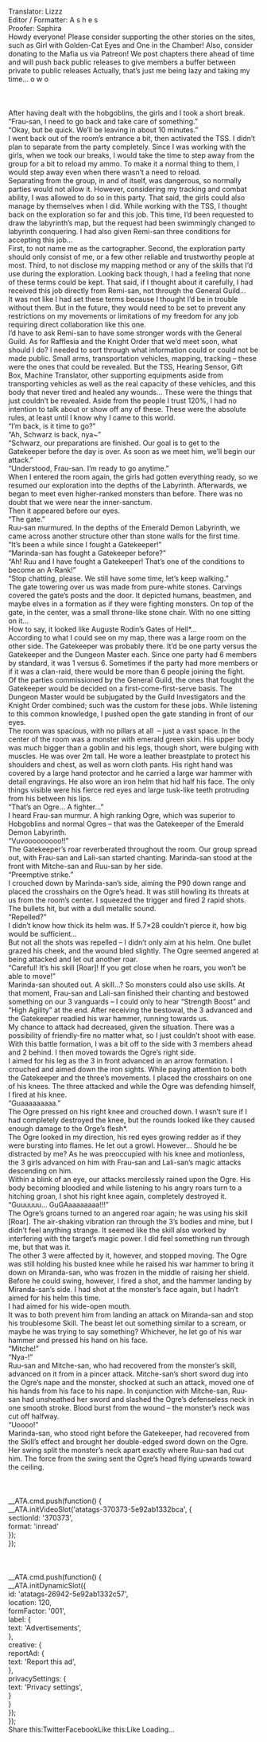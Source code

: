 <br/>
Translator: Lizzz<br/>
Editor / Formatter: A s h e s<br/>
Proofer: Saphira<br/>
Howdy everyone! Please consider supporting the other stories on the sites, such as Girl with Golden-Cat Eyes and One in the Chamber! Also, consider donating to the Mafia us via Patreon! We post chapters there ahead of time and will push back public releases to give members a buffer between private to public releases Actually, that’s just me being lazy and taking my time… o w o<br/>
 <br/>
<br/>
 <br/>
After having dealt with the hobgoblins, the girls and I took a short break.<br/>
“Frau-san, I need to go back and take care of something.”<br/>
“Okay, but be quick. We’ll be leaving in about 10 minutes.”<br/>
I went back out of the room’s entrance a bit, then activated the TSS. I didn’t plan to separate from the party completely. Since I was working with the girls, when we took our breaks, I would take the time to step away from the group for a bit to reload my ammo. To make it a normal thing to them, I  would step away even when there wasn’t a need to reload.<br/>
Separating from the group, in and of itself, was dangerous, so normally parties would not allow it. However, considering my tracking and combat ability, I was allowed to do so in this party. That said, the girls could also manage by themselves when I did. While working with the TSS, I thought back on the exploration so far and this job. This time, I’d been requested to draw the labyrinth’s map, but the request had been swimmingly changed to labyrinth conquering. I had also given Remi-san three conditions for accepting this job…<br/>
First, to not name me as the cartographer. Second, the exploration party should only consist of me, or a few other reliable and trustworthy people at most. Third, to not disclose my mapping method or any of the skills that I’d use during the exploration. Looking back though, I had a feeling that none of these terms could be kept. That said, if I thought about it carefully, I had received this job directly from Remi-san, not through the General Guild…<br/>
It was not like I had set these terms because I thought I’d be in trouble without them. But in the future, they would need to be set to prevent any restrictions on my movements or limitations of my freedom for any job requiring direct collaboration like this one.<br/>
I’d have to ask Remi-san to have some stronger words with the General Guild. As for Rafflesia and the Knight Order that we’d meet soon, what should I do? I needed to sort through what information could or could not be made public. Small arms, transportation vehicles, mapping, tracking – these were the ones that could be revealed. But the TSS, Hearing Sensor, Gift Box, Machine Translator, other supporting equipments aside from transporting vehicles as well as the real capacity of these vehicles, and this body that never tired and healed any wounds… These were the things that just couldn’t be revealed. Aside from the people I trust 120%, I had no intention to talk about or show off any of these. These were the absolute rules, at least until I know why I came to this world.<br/>
“I’m back, is it time to go?”<br/>
“Ah, Schwarz is back, nya~”<br/>
“Schwarz, our preparations are finished. Our goal is to get to the Gatekeeper before the day is over. As soon as we meet him, we’ll begin our attack.”<br/>
“Understood, Frau-san. I’m ready to go anytime.”<br/>
When I entered the room again, the girls had gotten everything ready, so we resumed our exploration into the depths of the Labyrinth. Afterwards, we began to meet even higher-ranked monsters than before. There was no doubt that we were near the inner-sanctum.<br/>
Then it appeared before our eyes.<br/>
“The gate.”<br/>
Ruu-san murmured. In the depths of the Emerald Demon Labyrinth, we came across another structure other than stone walls for the first time.<br/>
“It’s been a while since I fought a Gatekeeper!”<br/>
“Marinda-san has fought a Gatekeeper before?”<br/>
“Ah! Ruu and I have fought a Gatekeeper! That’s one of the conditions to become an A-Rank!”<br/>
“Stop chatting, please. We still have some time, let’s keep walking.”<br/>
The gate towering over us was made from pure-white stones. Carvings covered the gate’s posts and the door. It depicted humans, beastmen, and maybe elves in a formation as if they were fighting monsters. On top of the gate, in the center, was a small throne-like stone chair. With no one sitting on it…<br/>
How to say, it looked like Auguste Rodin’s Gates of Hell*…<br/>
According to what I could see on my map, there was a large room on the other side. The Gatekeeper was probably there. It’d be one party versus the Gatekeeper and the Dungeon Master each. Since one party had 6 members by standard, it was 1 versus 6. Sometimes if the party had more members or if it was a clan-raid, there would be more than 6 people joining the fight.<br/>
Of the parties commissioned by the General Guild, the ones that fought the Gatekeeper would be decided on a first-come-first-serve basis. The Dungeon Master would be subjugated by the Guild Investigators and the Knight Order combined; such was the custom for these jobs. While listening to this common knowledge, I pushed open the gate standing in front of our eyes.<br/>
The room was spacious, with no pillars at all  – just a vast space. In the center of the room was a monster with emerald green skin. His upper body was much bigger than a goblin and his legs, though short, were bulging with muscles. He was over 2m tall. He wore a leather breastplate to protect his shoulders and chest, as well as worn cloth pants. His right hand was covered by a large hand protector and he carried a large war hammer with detail engravings. He also wore an iron helm that hid half his face. The only things visible were his fierce red eyes and large tusk-like teeth protruding from his between his lips.<br/>
“That’s an Ogre… A fighter…”<br/>
I heard Frau-san murmur. A high ranking Ogre, which was superior to Hobgoblins and normal Ogres – that was the Gatekeeper of the Emerald Demon Labyrinth.<br/>
“Vuvooooooooo!!”<br/>
The Gatekeeper’s roar reverberated throughout the room. Our group spread out, with Frau-san and Lali-san started chanting. Marinda-san stood at the front with Mitche-san and Ruu-san by her side.<br/>
“Preemptive strike.”<br/>
I crouched down by Marinda-san’s side, aiming the P90 down range and placed the crosshairs on the Ogre’s head. It was still howling its threats at us from the room’s center. I squeezed the trigger and fired 2 rapid shots. The bullets hit, but with a dull metallic sound.<br/>
“Repelled?”<br/>
I didn’t know how thick its helm was. If 5.7×28 couldn’t pierce it, how big would be sufficient…<br/>
But not all the shots was repelled – I didn’t only aim at his helm. One bullet grazed his cheek, and the wound bled slightly. The Ogre seemed angered at being attacked and let out another roar.<br/>
“Careful! It’s his skill [Roar]! If you get close when he roars, you won’t be able to move!”<br/>
Marinda-san shouted out. A skill…? So monsters could also use skills. At that moment, Frau-san and Lali-san finished their chanting and bestowed something on our 3 vanguards – I could only to hear “Strength Boost” and “High Agility” at the end. After receiving the bestowal, the 3 advanced and the Gatekeeper readied his war hammer, running towards us.<br/>
My chance to attack had decreased, given the situation. There was a possibility of friendly-fire no matter what, so I just couldn’t shoot with ease. With this battle formation, I was a bit off to the side with 3 members ahead and 2 behind. I then moved towards the Ogre’s right side.<br/>
I aimed for his leg as the 3 in front advanced in an arrow formation. I crouched and aimed down the iron sights. While paying attention to both the Gatekeeper and the three’s movements. I placed the crosshairs on one of his knees. The three attacked and while the Ogre was defending himself, I fired at his knee.<br/>
“Guaaaaaaaaa.”<br/>
The Ogre pressed on his right knee and crouched down. I wasn’t sure if I had completely destroyed the knee, but the rounds looked like they caused enough damage to the Orge’s flesh*.<br/>
The Ogre looked in my direction, his red eyes growing redder as if they were bursting into flames. He let out a growl. However… Should he be distracted by me? As he was preoccupied with his knee and motionless,  the 3 girls advanced on him with Frau-san and Lali-san’s magic attacks descending on him.<br/>
Within a blink of an eye, our attacks mercilessly rained upon the Ogre. His body becoming bloodied and while listening to his angry roars turn to a hitching groan, I shot his right knee again, completely destroyed it.<br/>
“Guuuuuu… GuGAaaaaaaaa!!!”<br/>
The Ogre’s groans turned to an angered roar again; he was using his skill [Roar]. The air-shaking vibration ran through the 3’s bodies and mine, but I didn’t feel anything strange. It seemed like the skill also worked by interfering with the target’s magic power. I did feel something run through me, but that was it.<br/>
The other 3 were affected by it, however, and stopped moving. The Ogre was still holding his busted knee while he raised his war hammer to bring it down on Miranda-san, who was frozen in the middle of raising her shield. Before he could swing, however, I fired a shot, and the hammer landing by Miranda-san’s side. I had shot at the monster’s face again, but I hadn’t aimed for his helm this time.<br/>
I had aimed for his wide-open mouth.<br/>
It was to both prevent him from landing an attack on Miranda-san and stop his troublesome Skill. The beast let out something similar to a scream, or maybe he was trying to say something? Whichever, he let go of his war hammer and pressed his hand on his face.<br/>
“Mitche!”<br/>
“Nya-!”<br/>
Ruu-san and Mitche-san, who had recovered from the monster’s skill, advanced on it from in a pincer attack. Mitche-san’s short sword dug into the Ogre’s nape and the monster, shocked at such an attack, moved one of his hands from his face to his nape. In conjunction with Mitche-san, Ruu-san had unsheathed her sword and slashed the Ogre’s defenseless neck in one smooth stroke. Blood burst from the wound – the monster’s neck was cut off halfway.<br/>
“Uoooo!”<br/>
Marinda-san, who stood right before the Gatekeeper, had recovered from the Skill’s effect and brought her double-edged sword down on the Ogre. Her swing split the monster’s neck apart exactly where Ruu-san had cut him. The force from the swing sent the Ogre’s head flying upwards toward the ceiling.<br/>
<br/>
<br/>
<br/>
            __ATA.cmd.push(function() {<br/>
                __ATA.initVideoSlot('atatags-370373-5e92ab1332bca', {<br/>
                    sectionId: '370373',<br/>
                    format: 'inread'<br/>
                });<br/>
            });<br/>
        <br/>
 <br/>
<br/>
				__ATA.cmd.push(function() {<br/>
					__ATA.initDynamicSlot({<br/>
						id: 'atatags-26942-5e92ab1332c57',<br/>
						location: 120,<br/>
						formFactor: '001',<br/>
						label: {<br/>
							text: 'Advertisements',<br/>
						},<br/>
						creative: {<br/>
							reportAd: {<br/>
								text: 'Report this ad',<br/>
							},<br/>
							privacySettings: {<br/>
								text: 'Privacy settings',<br/>
							}<br/>
						}<br/>
					});<br/>
				});<br/>
			Share this:TwitterFacebookLike this:Like Loading... 